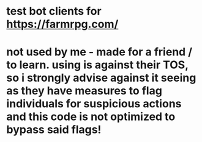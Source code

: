 # test bot clients for https://farmrpg.com/

# not used by me - made for a friend / to learn. using is against their TOS, so i strongly advise against it seeing as they have measures to flag individuals for suspicious actions and this code is not optimized to bypass said flags!
 
